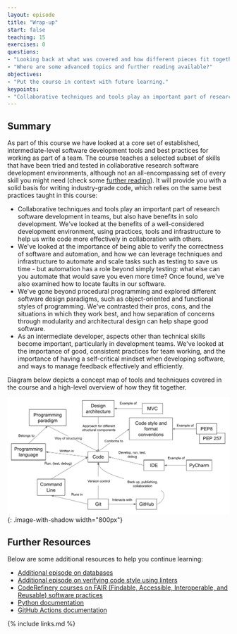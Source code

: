```yaml
---
layout: episode
title: "Wrap-up"
start: false
teaching: 15
exercises: 0
questions:
- "Looking back at what was covered and how different pieces fit together"
- "Where are some advanced topics and further reading available?"
objectives:
- "Put the course in context with future learning."
keypoints:
- "Collaborative techniques and tools play an important part of research software development in teams."
---
```

  
## Summary
As part of this course we have looked at a core set of established, intermediate-level software development tools and 
best practices for working as part of a team. The course teaches a selected subset of skills 
that have been tried and tested in collaborative research software development environments, although not an
all-encompassing set of every skill you might need (check some [further reading](./#further-resources)). It will 
provide you with a solid basis for writing industry-grade code, which relies on the same best practices taught in this course:

- Collaborative techniques and tools play an important part of research software development in teams, but also have benefits in solo development. We've looked at the benefits of a well-considered development environment, using practices, tools and infrastructure to help us write code more effectively in collaboration with others.
- We've looked at the importance of being able to verify the correctness of software and automation, and how we can leverage techniques and infrastructure to automate and scale tasks such as testing to save us time - but automation has a role beyond simply testing: what else can you automate that would save you even more time? Once found, we've also examined how to locate faults in our software.
- We've gone beyond procedural programming and explored different software design paradigms, such as object-oriented and functional styles of programming. We've contrasted their pros, cons, and the situations in which they work best, and how separation of concerns through modularity and architectural design can help shape good software.
- As an intermediate developer, aspects other than technical skills become important, particularly in development teams. We've looked at the importance of good, consistent practices for team working, and the importance of having a self-critical mindset when developing software,  and ways to manage feedback effectively and efficiently.

Diagram below depicts a concept map of tools and techniques covered in the course and a
high-level overview of how they fit together.

![Overview of tools and techniques covered in the course](../fig/course-concept-map.png){: .image-with-shadow width="800px"}

## Further Resources
Below are some additional resources to help you continue learning:

- [Additional episode on databases](../databases)
- [Additional episode on verifying code style using linters](../verifying-code-style-linters)
- [CodeRefinery courses on FAIR (Findable, Accessible, Interoperable, and Reusable) software practices](https://coderefinery.org/lessons/) 
- [Python documentation](https://docs.python.org/3/)
- [GitHub Actions documentation](https://docs.github.com/en/actions)

{% include links.md %}
